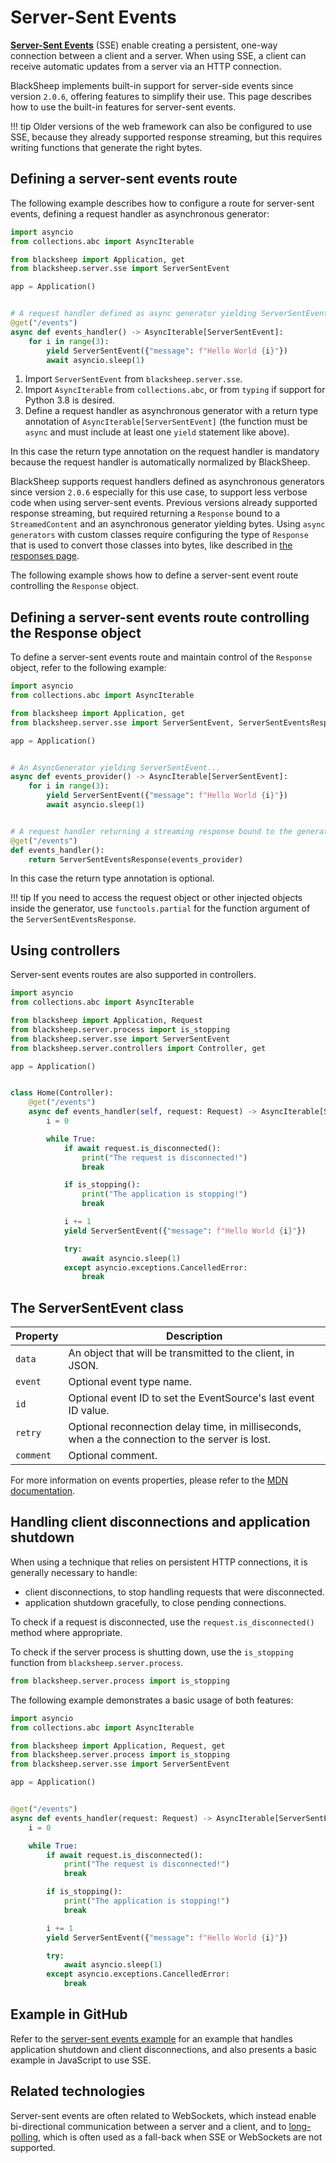 # Server-Sent Events

[**Server-Sent Events**](https://developer.mozilla.org/en-US/docs/Web/API/Server-sent_events)
(SSE) enable creating a persistent, one-way connection between a client and a
server. When using SSE, a client can receive automatic updates from a server
via an HTTP connection.

BlackSheep implements built-in support for server-side events since version
`2.0.6`, offering features to simplify their use. This page describes how to
use the built-in features for server-sent events.

!!! tip
    Older versions of the web framework can also be configured to use SSE,
    because they already supported response streaming, but this requires
    writing functions that generate the right bytes.

## Defining a server-sent events route

The following example describes how to configure a route for server-sent events,
defining a request handler as asynchronous generator:

```python
import asyncio
from collections.abc import AsyncIterable

from blacksheep import Application, get
from blacksheep.server.sse import ServerSentEvent

app = Application()


# A request handler defined as async generator yielding ServerSentEvent...
@get("/events")
async def events_handler() -> AsyncIterable[ServerSentEvent]:
    for i in range(3):
        yield ServerSentEvent({"message": f"Hello World {i}"})
        await asyncio.sleep(1)
```

1. Import `ServerSentEvent` from `blacksheep.server.sse`.
2. Import `AsyncIterable` from `collections.abc`, or from `typing` if support
   for Python 3.8 is desired.
3. Define a request handler as asynchronous generator with a return type
   annotation of `AsyncIterable[ServerSentEvent]` (the function must be `async`
   and must include at least one `yield` statement like above).

In this case the return type annotation on the request handler is mandatory
because the request handler is automatically normalized by BlackSheep.

BlackSheep supports request handlers defined as asynchronous generators since
version `2.0.6` especially for this use case, to support less verbose code
when using server-sent events. Previous versions already supported response
streaming, but required returning a `Response` bound to a `StreamedContent` and
an asynchronous generator yielding bytes. Using `async generators` with custom
classes require configuring the type of `Response` that is used to convert
those classes into bytes, like described in [the responses page](/responses/#chunked-encoding).

The following example shows how to define a server-sent event route controlling
the `Response` object.

## Defining a server-sent events route controlling the Response object

To define a server-sent events route and maintain control of the `Response`
object, refer to the following example:

```python
import asyncio
from collections.abc import AsyncIterable

from blacksheep import Application, get
from blacksheep.server.sse import ServerSentEvent, ServerSentEventsResponse

app = Application()


# An AsyncGenerator yielding ServerSentEvent...
async def events_provider() -> AsyncIterable[ServerSentEvent]:
    for i in range(3):
        yield ServerSentEvent({"message": f"Hello World {i}"})
        await asyncio.sleep(1)


# A request handler returning a streaming response bound to the generator...
@get("/events")
def events_handler():
    return ServerSentEventsResponse(events_provider)
```

In this case the return type annotation is optional.

!!! tip
    If you need to access the request object or other injected objects inside
    the generator, use `functools.partial` for the function argument of the
    `ServerSentEventsResponse`.

## Using controllers

Server-sent events routes are also supported in controllers.

```python
import asyncio
from collections.abc import AsyncIterable

from blacksheep import Application, Request
from blacksheep.server.process import is_stopping
from blacksheep.server.sse import ServerSentEvent
from blacksheep.server.controllers import Controller, get

app = Application()


class Home(Controller):
    @get("/events")
    async def events_handler(self, request: Request) -> AsyncIterable[ServerSentEvent]:
        i = 0

        while True:
            if await request.is_disconnected():
                print("The request is disconnected!")
                break

            if is_stopping():
                print("The application is stopping!")
                break

            i += 1
            yield ServerSentEvent({"message": f"Hello World {i}"})

            try:
                await asyncio.sleep(1)
            except asyncio.exceptions.CancelledError:
                break
```

## The ServerSentEvent class

| Property  | Description                                                                                     |
| --------- | ----------------------------------------------------------------------------------------------- |
| `data`    | An object that will be transmitted to the client, in JSON.                                      |
| `event`   | Optional event type name.                                                                       |
| `id`      | Optional event ID to set the EventSource's last event ID value.                                 |
| `retry`   | Optional reconnection delay time, in milliseconds, when a the connection to the server is lost. |
| `comment` | Optional comment.                                                                               |

For more information on events properties, please refer to the [MDN documentation](https://developer.mozilla.org/en-US/docs/Web/API/Server-sent_events/Using_server-sent_events).

## Handling client disconnections and application shutdown

When using a technique that relies on persistent HTTP connections, it is
generally necessary to handle:

- client disconnections, to stop handling requests that were disconnected.
- application shutdown gracefully, to close pending connections.

To check if a request is disconnected, use the `request.is_disconnected()`
method where appropriate.

To check if the server process is shutting down, use the `is_stopping` function
from `blacksheep.server.process`.

```python
from blacksheep.server.process import is_stopping
```

The following example demonstrates a basic usage of both features:

```python
import asyncio
from collections.abc import AsyncIterable

from blacksheep import Application, Request, get
from blacksheep.server.process import is_stopping
from blacksheep.server.sse import ServerSentEvent

app = Application()


@get("/events")
async def events_handler(request: Request) -> AsyncIterable[ServerSentEvent]:
    i = 0

    while True:
        if await request.is_disconnected():
            print("The request is disconnected!")
            break

        if is_stopping():
            print("The application is stopping!")
            break

        i += 1
        yield ServerSentEvent({"message": f"Hello World {i}"})

        try:
            await asyncio.sleep(1)
        except asyncio.exceptions.CancelledError:
            break
```

## Example in GitHub

Refer to the [server-sent events example](https://github.com/Neoteroi/BlackSheep-Examples/tree/main/server-sent-events) for an example that handles application shutdown and client
disconnections, and also presents a basic example in JavaScript to use SSE.

## Related technologies

Server-sent events are often related to WebSockets, which instead enable
bi-directional communication between a server and a client, and to
[long-polling](https://github.com/Neoteroi/BlackSheep-Examples/tree/main/long-polling),
which is often used as a fall-back when SSE or WebSockets are not supported.
